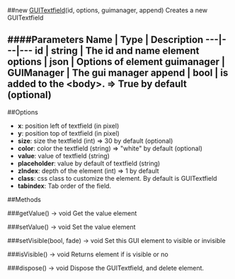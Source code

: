 ##new [GUITextfield](#)(id, options, guimanager, append)
Creates a new GUITextfield

####Parameters
Name | Type | Description
---|---|---
**id** | string | The id and name element
**options** | json | Options of element
**guimanager** | GUIManager | The gui manager
**append** | bool | is added to the &lt;body&gt;. =&gt; True by default (optional)
---

##Options

* **x**: position left of textfield (in pixel)
* **y**: position top of textfield (in pixel)
* **size**: size the textfield (int) =&gt; 30 by default (optional)
* **color**: color the textfield (string) =&gt; "white" by default (optional)
* **value**: value of textfield (string)
* **placeholder**: value by default of textfield (string)
* **zIndex**: depth of the element (int) =&gt; 1 by default
* **class**: css class to customize the element. By default is GUITextfield
* **tabindex**: Tab order of the field.

##Methods

###getValue() → void
Get the value element

###setValue() → void
Set the value element

###setVisible(bool, fade) → void
Set this GUI element to visible or invisible

###isVisible() → void
Returns element if is visible or no

###dispose() → void
Dispose the GUITextfield, and delete element.
